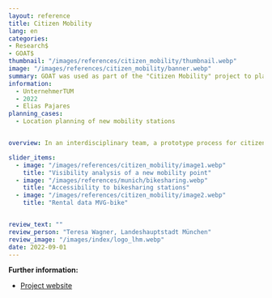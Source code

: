 ```yaml
---
layout: reference
title: Citizen Mobility
lang: en
categories:
- Research$
- GOAT$
thumbnail: "/images/references/citizen_mobility/thumbnail.webp"
image: "/images/references/citizen_mobility/banner.webp"
summary: GOAT was used as part of the "Citizen Mobility" project to plan new mobility stations in Munich.
information:
  - UnternehmerTUM
  - 2022
  - Elias Pajares
planning_cases:
  - Location planning of new mobility stations


overview: In an interdisciplinary team, a prototype process for citizen-centred planning and evaluation of mobility points (car sharing, bike sharing) was developed with the involvement of citizens. GOAT was used for a data-based investigation of mobility and supply needs in the Schwanthalerhöhe district of Munich, from which concrete mobility offers and other needs/wishes for the planning and establishment of citizen-centred mobility points were derived. GOAT supported the creation of visibility analyses, accessibility analyses for daily destinations and bikesharing stations, as well as the analysis of rental data for shared mobility offers.

slider_items:
  - image: "/images/references/citizen_mobility/image1.webp"
    title: "Visibility analysis of a new mobility point"
  - image: "/images/references/munich/bikesharing.webp"
    title: "Accessibility to bikesharing stations"
  - image: "/images/references/citizen_mobility/image2.webp"
    title: "Rental data MVG-bike"


review_text: ""
review_person: "Teresa Wagner, Landeshauptstadt München"
review_image: "/images/index/logo_lhm.webp"
date: 2022-09-01
---
```





**Further information:**
- [Project website](https://mobility.unternehmertum.de/punkte "Project website citizen mobility")